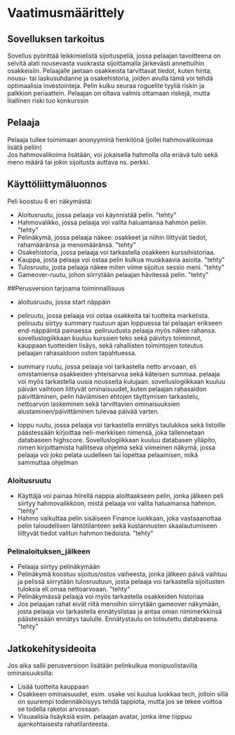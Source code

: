# Vaatimusmäärittely

## Sovelluksen tarkoitus

Sovellus pyörittää leikkimielistä sijoituspeliä, jossa pelaajan tavoitteena on selvitä alati nousevasta vuokrasta
sijoittamalla järkevästi annettuihin osakkeisiin. Pelaajalle jaetaan osakkeista tarvittavat tiedot,
kuten hinta, nousu- tai laskusuhdanne ja osakehistoria, joiden avulla tämä voi tehdä optimaalisia investointeja. Pelin kulku seuraa
roguelite tyyliä riskin ja palkkion periaattein. Pelaajan on oltava valmis ottamaan riskejä, mutta liiallinen riski tuo konkurssin

## Pelaaja
Pelaaja tullee toimimaan anonyyminä henkilönä (jollei hahmovalikoimaa lisätä peliin)\
Jos hahmovalikoima lisätään, voi jokaisella hahmolla olla eriävä 
tulo sekä meno määrä tai jokin sijoitusta auttava ns. perkki.

## Käyttöliittymäluonnos
Peli koostuu 6 eri näkymästä:
- Aloitusruutu, jossa pelaaja voi käynnistää pelin. "tehty"
- Hahmovalikko, jossa pelaaja voi valita haluamansa hahmon peliin. "tehty"
- Pelinäkymä, jossa pelaaja näkee: osakkeet ja niihin liittyvät tiedot, rahamääränsa ja menomääränsä. "tehty"
- Osakehistoria, jossa pelaaja voi tarkastella osakkeen kurssihistoriaa.
- Kauppa, josta pelaaja voi ostaa pelin kulkua muokkaavia asioita. "tehty"
- Tulosruutu, josta pelaaja näkee miten viime sijoitus sessio meni. "tehty"
- Gameover-ruutu, johon siirrytään pelaajan hävitessä pelin. "tehty"

##Perusversion tarjoama toiminnallisuus
- aloitusruutu, jossa start näppäin

- peliruutu, jossa pelaaja voi ostaa osakkeita tai tuotteita marketista. peliruutu siirtyy summary ruutuun ajan loppuessa tai pelaajan erikseen end-näppäintä painaessa. peliruudusta pelaaja myös näkee rahansa. sovelluslogiikkaan kuuluu kurssien teko sekä päivitys toiminnot, kauppaan tuotteiden lisäys, sekä rahallisten toimintojen toteutus pelaajan rahasaldoon oston tapahtuessa.
- summary ruutu, jossa pelaaja voi tarkastella netto arvoaan, eli omistamiensa osakkeiden yhteisarvoa sekä käteisen summaa. pelaaja voi myös tarkastella uusia nousseita kulujaan. sovelluslogiikkaan kuuluu päivän vaihtoon liittyvät ominaisuudet, kuten pelaajan rahasaldon päivittäminen, pelin häviämisen ehtojen täyttymisen tarkastelu, nettoarvon laskeminen sekä tarvittavien ominaisuuksien alustaminen/päivittäminen tulevaa päivää varten.
- loppu ruutu, jossa pelaaja voi tarkastella ennätys taulukkoa sekä listoille päästessään kirjoittaa neli-merkkisen nimensä, joka tallennetaan databaseen highscore. Sovelluslogiikkaan kuuluu databasen ylläpito, nimen kirjoittamista hallitseva ohjelma sekä viimeinen näkymä, jossa pelaaja voi joko pelata uudelleen tai lopettaa pelaamisen, mikä sammuttaa ohjelman

### Aloitusruutu
- Käyttäjä voi painaa hiirellä nappia aloittaakseen pelin, jonka jälkeen peli siirtyy hahmovalikkoon, mistä pelaaja voi valita haluamansa hahmon. "tehty"
- Hahmo vaikuttaa pelin sisäiseen Finance luokkaan, joka vastaaanottaa pelin taloudellisen lähtötilanteen sekä kustannusten skaalautumiseen liittyvät tiedot valitun hahmon tiedoista. "tehty"


### Pelinaloituksen_jälkeen

- Pelaaja siirtyy pelinäkymään
 - Pelinäkymä koostuu sijoitus/ostos vaiheesta, jonka jälkeen päivä vaihtuu ja pelissä siirrytään tulosruutuun,
 josta pelaaja voi tarkastella sijoitusten tuloksia eli omaa nettoarvoaan. "tehty"
 - Pelinäkymässä pelaaja voi myös tarkastella osakkeiden historiaa
 - Jos pelaajan rahat eivät riitä menoihin siirrytään gameover näkymään, josta pelaaja voi tarkastella ennätyslistaa ja antaa oman nimimerkkinsä päästessään ennätys taululle. Ennätystaulu on toteutettu databasena. "tehty"
 
 ## Jatkokehitysideoita
 
 Jos aika sallii perusversioon lisätään pelinkulkua monipuolistavilla ominaisuuksilla:
 - Lisää tuotteita kauppaan
 - Osakkeen ominaisuudet, esim. osake voi kuulua luokkaa tech, jolloin sillä on suurempi todennäköisyys tehdä
 tappiota, mutta jos se tekee voittoa se todella raketoi arvossaan.
 - Visuaalisia lisäyksiä esim. pelaajan avatar, jonka ilme riippuu ajankohtaisesta rahatilanteesta.
